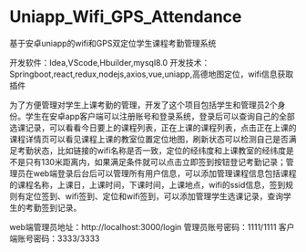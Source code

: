 # Uniapp_Wifi_GPS_Attendance
基于安卓uniapp的wifi和GPS双定位学生课程考勤管理系统

开发软件：Idea,VScode,Hbuilder,mysql8.0
开发技术：Springboot,react,redux,nodejs,axios,vue,uniapp,高德地图定位，wifi信息获取插件

  为了方便管理对学生上课考勤的管理，开发了这个项目包括学生和管理员2个身份。学生在安卓app客户端可以注册账号和登录系统，登录后可以查询自己的全部选课记录，可以看看今日要上的课程列表，正在上课的课程列表，点击正在上课的课程详情页可以看见课程上课的教室位置定位地图，刷新状态可以检测自己是否满足考勤状态，比如链接的wifi名称是否一致，定位的经纬度和上课教室的经纬度是不是只有130米距离内，如果满足条件就可以点击立即签到按钮登记考勤记录；管理员在web端登录后台后可以管理所有用户信息，可以添加管理课程信息包括课程的课程名称，上课日，上课时间，下课时间，上课地点，wifi的ssid信息，签到规则有定位签到、wifi签到、定位和wifi签到，可以添加管理学生选课记录，查询学生的考勤签到记录。

web端管理员地址：http://localhost:3000/login
管理员账号密码：1111/1111
客户端账号密码：3333/3333
